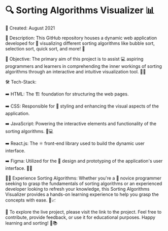 # 🔍 Sorting Algorithms Visualizer 📊

📅 Created: August 2021

📜 Description:
This GitHub repository houses a dynamic web application developed for 🌈 visualizing different sorting algorithms like bubble sort, selection sort, quick sort, and more! 🚀

🎯 Objective:
The primary aim of this project is to assist 💻 aspiring programmers and learners in comprehending the inner workings of sorting algorithms through an interactive and intuitive visualization tool. 🧠💡

🛠️ Tech-Stack:

➡️ HTML: The 🏗️ foundation for structuring the web pages.

➡️ CSS: Responsible for 🎨 styling and enhancing the visual aspects of the application.

➡️ JavaScript: Powering the interactive elements and functionality of the sorting algorithms. 💪💻

➡️ React.js: The ⚛️ front-end library used to build the dynamic user interface.

➡️ Figma: Utilized for the 🎨 design and prototyping of the application's user interface. 🎨✨

👩‍💻 Experience Sorting Algorithms:
Whether you're a 🚀 novice programmer seeking to grasp the fundamentals of sorting algorithms or an experienced developer looking to refresh your knowledge, this Sorting Algorithms Visualizer provides a hands-on learning experience to help you grasp the concepts with ease. 🤗📈

🔗 To explore the live project, please visit the link to the project. Feel free to contribute, provide feedback, or use it for educational purposes. Happy learning and sorting! 🎉📚
